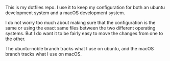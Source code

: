 This is my dotfiles repo. I use it to keep my configuration for both an ubuntu development
system and a macOS development system.

I do not worry too much about making sure that the configuration is the same or using the
exact same files between the two different operating systems. But I do want it to be
fairly easy to move the changes from one to the other.

The ubuntu-noble branch tracks what I use on ubuntu, and the macOS branch tracks what
I use on macOS.


